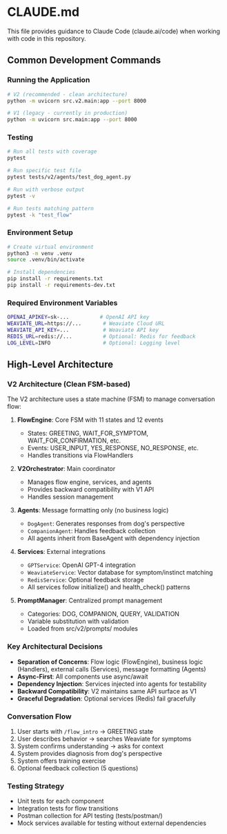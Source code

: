 # CLAUDE.md

This file provides guidance to Claude Code (claude.ai/code) when working with code in this repository.

## Common Development Commands

### Running the Application
```bash
# V2 (recommended - clean architecture)
python -m uvicorn src.v2.main:app --port 8000

# V1 (legacy - currently in production)
python -m uvicorn src.main:app --port 8000
```

### Testing
```bash
# Run all tests with coverage
pytest

# Run specific test file
pytest tests/v2/agents/test_dog_agent.py

# Run with verbose output
pytest -v

# Run tests matching pattern
pytest -k "test_flow"
```

### Environment Setup
```bash
# Create virtual environment
python3 -m venv .venv
source .venv/bin/activate

# Install dependencies
pip install -r requirements.txt
pip install -r requirements-dev.txt
```

### Required Environment Variables
```bash
OPENAI_APIKEY=sk-...          # OpenAI API key
WEAVIATE_URL=https://...       # Weaviate Cloud URL
WEAVIATE_API_KEY=...           # Weaviate API key
REDIS_URL=redis://...          # Optional: Redis for feedback
LOG_LEVEL=INFO                 # Optional: Logging level
```

## High-Level Architecture

### V2 Architecture (Clean FSM-based)
The V2 architecture uses a state machine (FSM) to manage conversation flow:

1. **FlowEngine**: Core FSM with 11 states and 12 events
   - States: GREETING, WAIT_FOR_SYMPTOM, WAIT_FOR_CONFIRMATION, etc.
   - Events: USER_INPUT, YES_RESPONSE, NO_RESPONSE, etc.
   - Handles transitions via FlowHandlers

2. **V2Orchestrator**: Main coordinator
   - Manages flow engine, services, and agents
   - Provides backward compatibility with V1 API
   - Handles session management

3. **Agents**: Message formatting only (no business logic)
   - `DogAgent`: Generates responses from dog's perspective
   - `CompanionAgent`: Handles feedback collection
   - All agents inherit from BaseAgent with dependency injection

4. **Services**: External integrations
   - `GPTService`: OpenAI GPT-4 integration
   - `WeaviateService`: Vector database for symptom/instinct matching
   - `RedisService`: Optional feedback storage
   - All services follow initialize() and health_check() patterns

5. **PromptManager**: Centralized prompt management
   - Categories: DOG, COMPANION, QUERY, VALIDATION
   - Variable substitution with validation
   - Loaded from src/v2/prompts/ modules

### Key Architectural Decisions
- **Separation of Concerns**: Flow logic (FlowEngine), business logic (Handlers), external calls (Services), message formatting (Agents)
- **Async-First**: All components use async/await
- **Dependency Injection**: Services injected into agents for testability
- **Backward Compatibility**: V2 maintains same API surface as V1
- **Graceful Degradation**: Optional services (Redis) fail gracefully

### Conversation Flow
1. User starts with `/flow_intro` → GREETING state
2. User describes behavior → searches Weaviate for symptoms
3. System confirms understanding → asks for context
4. System provides diagnosis from dog's perspective
5. System offers training exercise
6. Optional feedback collection (5 questions)

### Testing Strategy
- Unit tests for each component
- Integration tests for flow transitions
- Postman collection for API testing (tests/postman/)
- Mock services available for testing without external dependencies